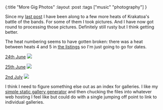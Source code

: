 {:title "More Gig Photos"
:layout :post
:tags ["music" "photography"]
}

Since my [last post](/posts-output/2022-06-13-gig-photos/) I have been along to a few more heats of Krakatoa's battle of the bands. For some of them I took pictures. And I have now got round to processing those pictures. Definitely still rusty but I think getting better. 

The heat numbering seems to have gotten broken: there was a heat between heats 4 and 5 in [the listings](https://www.57north.org/listings/2022/06) so I'm just going to go for dates.

[24th June](https://f002.backblazeb2.com/file/ormiret-pub/2022-06-24-Eruption-heat/gallery.html)
[<img src="https://f002.backblazeb2.com/file/ormiret-pub/2022-06-24-Eruption-heat/P1080601.jpg">](https://f002.backblazeb2.com/file/ormiret-pub/2022-06-24-Eruption-heat/gallery.html)

[25th June](https://f002.backblazeb2.com/file/ormiret-pub/2022-06-25-Eruption-heat/gallery.html)
[<img src="https://f002.backblazeb2.com/file/ormiret-pub/2022-06-25-Eruption-heat/P1080918.jpg">](https://f002.backblazeb2.com/file/ormiret-pub/2022-06-25-Eruption-heat/gallery.html)

[2nd July](https://f002.backblazeb2.com/file/ormiret-pub/2022-07-02_Eruption_Heat_5/gallery.html)
[<img src="https://f002.backblazeb2.com/file/ormiret-pub/2022-07-02_Eruption_Heat_5/P1090292.jpg">](https://f002.backblazeb2.com/file/ormiret-pub/2022-07-02_Eruption_Heat_5/gallery.html)

I think I need to figure something else out as an index for galleries. I like my [simple static gallery generator](https://github.com/ormiret/gallerygen) and then chucking the files into whatever web hosting I feel like but could do with a single jumping off point to link to individual galleries. 
